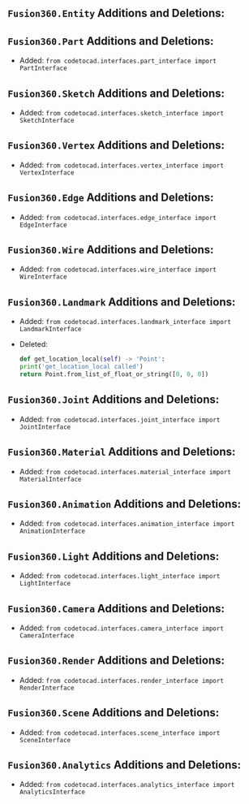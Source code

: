 ## `Fusion360.Entity` Additions and Deletions:

## `Fusion360.Part` Additions and Deletions:

- Added: `from codetocad.interfaces.part_interface import PartInterface`

## `Fusion360.Sketch` Additions and Deletions:

- Added: `from codetocad.interfaces.sketch_interface import SketchInterface`

## `Fusion360.Vertex` Additions and Deletions:

- Added: `from codetocad.interfaces.vertex_interface import VertexInterface`

## `Fusion360.Edge` Additions and Deletions:

- Added: `from codetocad.interfaces.edge_interface import EdgeInterface`

## `Fusion360.Wire` Additions and Deletions:

- Added: `from codetocad.interfaces.wire_interface import WireInterface`

## `Fusion360.Landmark` Additions and Deletions:

- Added: `from codetocad.interfaces.landmark_interface import LandmarkInterface`


- Deleted:
    ```python
    def get_location_local(self) -> 'Point':
    print('get_location_local called')
    return Point.from_list_of_float_or_string([0, 0, 0])
    ```
## `Fusion360.Joint` Additions and Deletions:

- Added: `from codetocad.interfaces.joint_interface import JointInterface`

## `Fusion360.Material` Additions and Deletions:

- Added: `from codetocad.interfaces.material_interface import MaterialInterface`

## `Fusion360.Animation` Additions and Deletions:

- Added: `from codetocad.interfaces.animation_interface import AnimationInterface`

## `Fusion360.Light` Additions and Deletions:

- Added: `from codetocad.interfaces.light_interface import LightInterface`

## `Fusion360.Camera` Additions and Deletions:

- Added: `from codetocad.interfaces.camera_interface import CameraInterface`

## `Fusion360.Render` Additions and Deletions:

- Added: `from codetocad.interfaces.render_interface import RenderInterface`

## `Fusion360.Scene` Additions and Deletions:

- Added: `from codetocad.interfaces.scene_interface import SceneInterface`

## `Fusion360.Analytics` Additions and Deletions:

- Added: `from codetocad.interfaces.analytics_interface import AnalyticsInterface`

